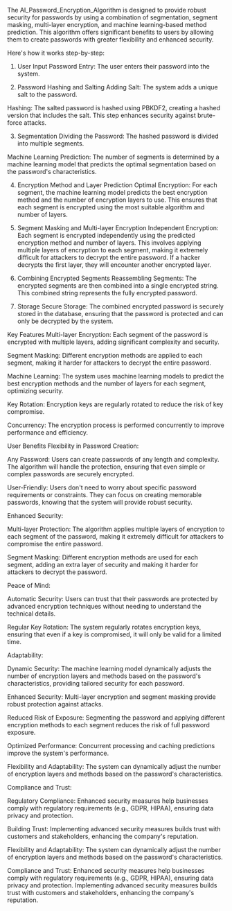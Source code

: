 The AI_Password_Encryption_Algorithm is designed to provide robust security for passwords by using a combination of segmentation, segment masking, multi-layer encryption, and machine learning-based method prediction. This algorithm offers significant benefits to users by allowing them to create passwords with greater flexibility and enhanced security.

Here's how it works step-by-step:

1. User Input
Password Entry: The user enters their password into the system.

2. Password Hashing and Salting
Adding Salt: The system adds a unique salt to the password.

Hashing: The salted password is hashed using PBKDF2, creating a hashed version that includes the salt. This step enhances security against brute-force attacks.

3. Segmentation
Dividing the Password: The hashed password is divided into multiple segments.

Machine Learning Prediction: The number of segments is determined by a machine learning model that predicts the optimal segmentation based on the password's characteristics.

4. Encryption Method and Layer Prediction
Optimal Encryption: For each segment, the machine learning model predicts the best encryption method and the number of encryption layers to use. This ensures that each segment is encrypted using the most suitable algorithm and number of layers.

5. Segment Masking and Multi-layer Encryption
Independent Encryption: Each segment is encrypted independently using the predicted encryption method and number of layers. This involves applying multiple layers of encryption to each segment, making it extremely difficult for attackers to decrypt the entire password. If a hacker decrypts the first layer, they will encounter another encrypted layer.

6. Combining Encrypted Segments
Reassembling Segments: The encrypted segments are then combined into a single encrypted string. This combined string represents the fully encrypted password.

7. Storage
Secure Storage: The combined encrypted password is securely stored in the database, ensuring that the password is protected and can only be decrypted by the system.

Key Features
Multi-layer Encryption: Each segment of the password is encrypted with multiple layers, adding significant complexity and security.

Segment Masking: Different encryption methods are applied to each segment, making it harder for attackers to decrypt the entire password.

Machine Learning: The system uses machine learning models to predict the best encryption methods and the number of layers for each segment, optimizing security.

Key Rotation: Encryption keys are regularly rotated to reduce the risk of key compromise.

Concurrency: The encryption process is performed concurrently to improve performance and efficiency.

User Benefits
Flexibility in Password Creation:

Any Password: Users can create passwords of any length and complexity. The algorithm will handle the protection, ensuring that even simple or complex passwords are securely encrypted.

User-Friendly: Users don't need to worry about specific password requirements or constraints. They can focus on creating memorable passwords, knowing that the system will provide robust security.

Enhanced Security:

Multi-layer Protection: The algorithm applies multiple layers of encryption to each segment of the password, making it extremely difficult for attackers to compromise the entire password.

Segment Masking: Different encryption methods are used for each segment, adding an extra layer of security and making it harder for attackers to decrypt the password.

Peace of Mind:

Automatic Security: Users can trust that their passwords are protected by advanced encryption techniques without needing to understand the technical details.

Regular Key Rotation: The system regularly rotates encryption keys, ensuring that even if a key is compromised, it will only be valid for a limited time.

Adaptability:

Dynamic Security: The machine learning model dynamically adjusts the number of encryption layers and methods based on the password's characteristics, providing tailored security for each password.

Enhanced Security: Multi-layer encryption and segment masking provide robust protection against attacks.

Reduced Risk of Exposure: Segmenting the password and applying different encryption methods to each segment reduces the risk of full password exposure.

Optimized Performance: Concurrent processing and caching predictions improve the system's performance.

Flexibility and Adaptability: The system can dynamically adjust the number of encryption layers and methods based on the password's characteristics.

Compliance and Trust:

Regulatory Compliance: Enhanced security measures help businesses comply with regulatory requirements (e.g., GDPR, HIPAA), ensuring data privacy and protection.

Building Trust: Implementing advanced security measures builds trust with customers and stakeholders, enhancing the company's reputation.

Flexibility and Adaptability: The system can dynamically adjust the number of encryption layers and methods based on the password's characteristics.

Compliance and Trust: Enhanced security measures help businesses comply with regulatory requirements (e.g., GDPR, HIPAA), ensuring data privacy and protection. Implementing advanced security measures builds trust with customers and stakeholders, enhancing the company's reputation.
